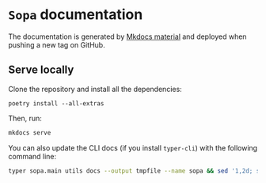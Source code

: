 # `Sopa` documentation

The documentation is generated by [Mkdocs material](https://squidfunk.github.io/mkdocs-material/) and deployed when pushing a new tag on GitHub.

## Serve locally

Clone the repository and install all the dependencies:

```
poetry install --all-extras
```

Then, run:
```sh
mkdocs serve
```

You can also update the CLI docs (if you install `typer-cli`) with the following command line:

```sh
typer sopa.main utils docs --output tmpfile --name sopa && sed '1,2d; s/## /### /g; s/Usage:/!!! note '\"'Usage'\"'/g' tmpfile >> docs/cli.md && rm tmpfile
```
